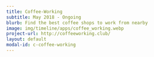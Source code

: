 ```yaml
---
title: Coffee-Working
subtitle: May 2018 - Ongoing
blurb: Find the best coffee shops to work from nearby
image: img/timeline/apps/coffee_working.webp
project-url: http://coffeeworking.club/
layout: default
modal-id: c-coffee-working
---
```

